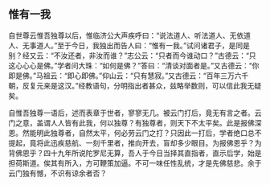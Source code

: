 ##  惟有一我

自世尊云惟吾独尊以后，惟临济公大声疾呼曰：“说法道人、听法道人、无依道人、无事道人。”至于今日，我独出而告人曰：“惟有一我。”试问诸君子，是同是别？经又云：“不汝还者，非汝而谁？”志公云：“只者而今谁动口？”古德云：“只这心心心是佛。”学者问大珠：“如何是佛？”答曰：“清谈对面者是。”又古德云：“你即是佛。”马祖云：“即心即佛。”仰山云：“只有慧寂。”又古德云：“百年三万六千朝，反复元来是这汉。”经教语句，分明指出者甚众，兹略举数则，可以信此我无疑矣。

自惟吾独尊一语后，述而表章于世者，寥寥无几。被云门打后，竟无有言之者。云门之意，盖谓人人皆有此我，何以独尊？有独尊者，则天下不太平矣。此是报佛深恩。然能明此独尊者，自然太平，何必劳云门之打？只因此一打后，学者绝口总不提起，竟将此迅疾慈航、一刻千里者，推向开去，盲却多少眼目。为报佛恩乎？为背佛恩乎？四十九年所说陀罗尼无算，吾人于今日当择其直指者，直示后学，始是担荷斯道。俟其有所入，方可鞭策加逼。不可一味任性乱统，才是先佛慈悲。余于云门独有憾，不识有谅余者否？
